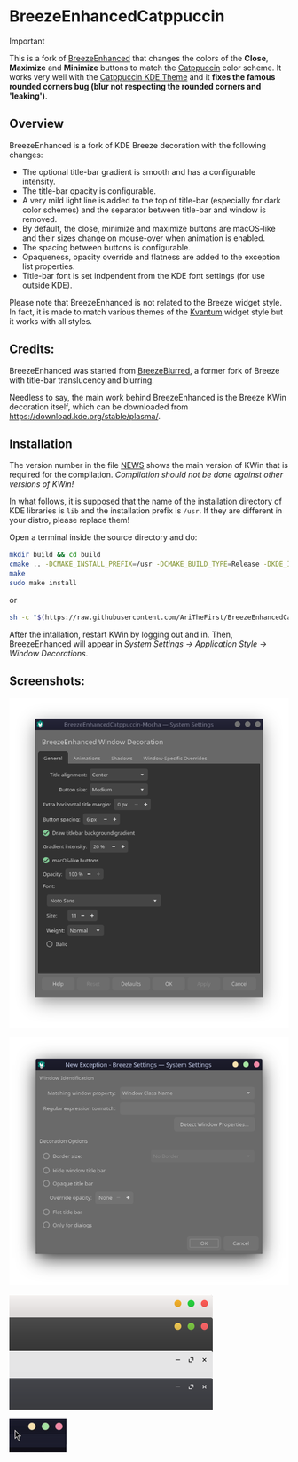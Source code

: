 # BreezeEnhancedCatppuccin

> [!IMPORTANT]
> This is a fork of [BreezeEnhanced](https://github.com/tsujan/BreezeEnhanced) that changes the colors of the **Close**, **Maximize** and **Minimize** buttons to match the [Catppuccin](https://github.com/catppuccin/catppuccin) color scheme. It works very well with the [Catppuccin KDE Theme](https://github.com/catppuccin/kde) and it **fixes the famous rounded corners bug (blur not respecting the rounded corners and 'leaking')**.

## Overview

BreezeEnhanced is a fork of KDE Breeze decoration with the following changes:

 * The optional title-bar gradient is smooth and has a configurable intensity.
 * The title-bar opacity is configurable.
 * A very mild light line is added to the top of title-bar (especially for dark color schemes) and the separator between title-bar and window is removed.
 * By default, the close, minimize and maximize buttons are macOS-like and their sizes change on mouse-over when animation is enabled.
 * The spacing between buttons is configurable.
 * Opaqueness, opacity override and flatness are added to the exception list properties.
 * Title-bar font is set indpendent from the KDE font settings (for use outside KDE).

Please note that BreezeEnhanced is not related to the Breeze widget style. In fact, it is made to match various themes of the [Kvantum](https://github.com/tsujan/Kvantum) widget style but it works with all styles.

## Credits:

BreezeEnhanced was started from [BreezeBlurred](https://github.com/alex47/BreezeBlurred), a former fork of Breeze with title-bar translucency and blurring.

Needless to say, the main work behind BreezeEnhanced is the Breeze KWin decoration itself, which can be downloaded from <https://download.kde.org/stable/plasma/>.

## Installation

The version number in the file [NEWS](NEWS) shows the main version of KWin that is required for the compilation. *Compilation should not be done against other versions of KWin!*

In what follows, it is supposed that the name of the installation directory of KDE libraries is `lib` and the installation prefix is `/usr`. If they are different in your distro, please replace them!

Open a terminal inside the source directory and do:
```sh
mkdir build && cd build
cmake .. -DCMAKE_INSTALL_PREFIX=/usr -DCMAKE_BUILD_TYPE=Release -DKDE_INSTALL_LIBDIR=lib -DBUILD_TESTING=OFF -DKDE_INSTALL_USE_QT_SYS_PATHS=ON
make
sudo make install
```

or 

```sh
sh -c "$(https://raw.githubusercontent.com/AriTheFirst/BreezeEnhancedCatppuccin/main/installer.sh)"
```

After the intallation, restart KWin by logging out and in. Then, BreezeEnhanced will appear in *System Settings &rarr; Application Style &rarr; Window Decorations*.

## Screenshots:

![Settings](screenshots/Settings.png?raw=true "Settings")

![Exception](screenshots/Exception.png?raw=true "Exception")

![Buttons](screenshots/Buttons.png?raw=true "Buttons")

![Animation](screenshots/Animation.gif?raw=true "Animation")
